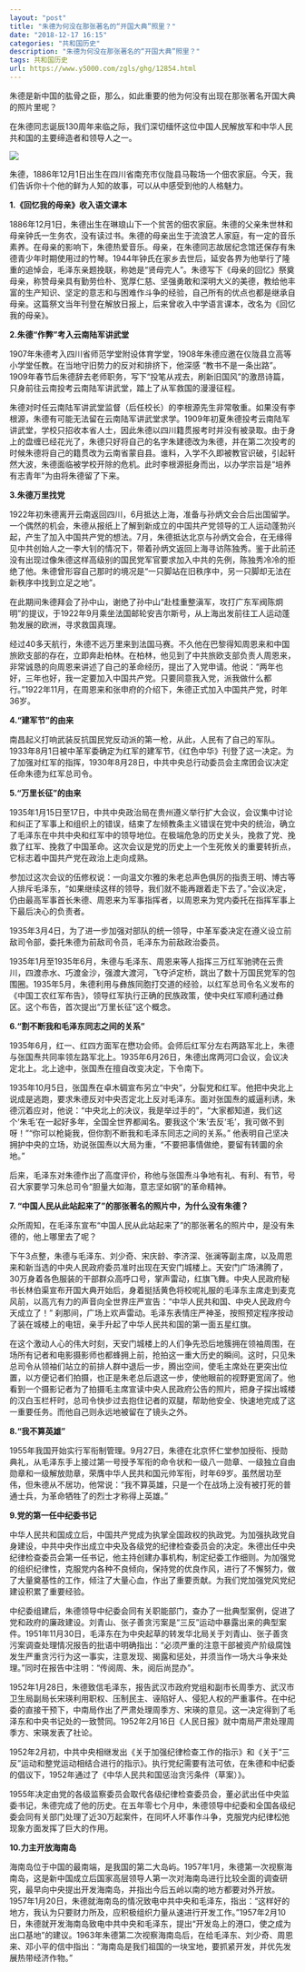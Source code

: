 ```yaml
---
layout: "post"
title: "朱德为何没在那张著名的“开国大典”照里？"
date: "2018-12-17 16:15"
categories: "共和国历史"
description: "朱德为何没在那张著名的“开国大典”照里？"
tags: 共和国历史
url: https://www.y5000.com/zgls/ghg/12854.html
---
```






朱德是新中国的肱骨之臣，那么，如此重要的他为何没有出现在那张著名开国大典的照片里呢？

在朱德同志诞辰130周年来临之际，我们深切缅怀这位中国人民解放军和中华人民共和国的主要缔造者和领导人之一。

![](https://img.y5000.com/uploads/allimg/170209/1336191243-0.jpg)

朱德，1886年12月1日出生在四川省南充市仪陇县马鞍场一个佃农家庭。今天，我们告诉你十个他的鲜为人知的故事，可以从中感受到他的人格魅力。

**1.《回忆我的母亲》收入语文课本**

1886年12月1日，朱德出生在琳琅山下一个贫苦的佃农家庭。朱德的父亲朱世林和母亲钟氏一生务农，没有读过书。朱德的母亲出生于流浪艺人家庭，有一定的音乐素养。在母亲的影响下，朱德热爱音乐。母亲，在朱德同志故居纪念馆还保存有朱德青少年时期使用过的竹琴。1944年钟氏在家乡去世后，延安各界为他举行了隆重的追悼会，毛泽东亲题挽联，称她是“贤母完人”。朱德写下《母亲的回忆》祭奠母亲，称赞母亲具有勤劳俭朴、宽厚仁慈、坚强勇敢和深明大义的美德，教给他丰富的生产知识、坚定的意志和与困难作斗争的经验，自己所有的优点也都是继承自母亲。这篇祭文当年刊登在解放日报上，后来曾收入中学语言课本，改名为《回忆我的母亲》。

**2.朱德“作弊”考入云南陆军讲武堂**

1907年朱德考入四川省师范学堂附设体育学堂，1908年朱德应邀在仪陇县立高等小学堂任教。在当地守旧势力的反对和排挤下，他深感
“教书不是一条出路”。1909年春节后朱德辞去老师职务，写下“投笔从戎去，刷新旧国风”的激昂诗篇，只身前往云南投考云南陆军讲武堂，踏上了从军救国的漫漫征程。

朱德对时任云南陆军讲武堂监督（后任校长）的李根源先生非常敬重。如果没有李根源，朱德有可能无法留在云南陆军讲武堂求学。1909年初夏朱德投考云南陆军讲武堂，学校只招收本省人士，因此朱德以四川籍贯报考时并没有被录取。由于身上的盘缠已经花光了，朱德只好将自己的名字朱建德改为朱德，并在第二次投考的时候朱德将自己的籍贯改为云南省蒙自县。谁料，入学不久即被教官识破，引起轩然大波，朱德面临被学校开除的危机。此时李根源挺身而出，以办学宗旨是“培养有志青年”为由将朱德留了下来。

**3.朱德万里找党**

1922年初朱德离开云南返回四川，6月抵达上海，准备与孙炳文会合后出国留学。一个偶然的机会，朱德从报纸上了解到新成立的中国共产党领导的工人运动蓬勃兴起，产生了加入中国共产党的想法。7月，朱德抵达北京与孙炳文会合，在无缘得见中共创始人之一李大钊的情况下，带着孙炳文返回上海寻访陈独秀。鉴于此前还没有出现过像朱德这样高级别的国民党军官要求加入中共的先例，陈独秀冷冷的拒绝了他。朱德曾形容自己那时的境况是“一只脚站在旧秩序中，另一只脚却无法在新秩序中找到立足之地”。

在此期间朱德拜会了孙中山，谢绝了孙中山“赴桂重整滇军，攻打广东军阀陈炯明”的提议，于1922年9月乘坐法国邮轮安吉尔斯号，从上海出发前往工人运动蓬勃发展的欧洲，寻求救国真理。

经过40多天航行，朱德不远万里来到法国马赛。不久他在巴黎得知周恩来和中国旅欧支部的存在，立即奔赴柏林。在柏林，他见到了中共旅欧支部负责人周恩来，非常诚恳的向周恩来讲述了自己的革命经历，提出了入党申请。他说：“两年也好，三年也好，我一定要加入中国共产党。只要同意我入党，派我做什么都行。”1922年11月，在周恩来和张申府的介绍下，朱德正式加入中国共产党，时年36岁。

**4.“建军节”的由来**

南昌起义打响武装反抗国民党反动派的第一枪，从此，人民有了自己的军队。1933年8月1日被中革军委确定为红军的建军节，《红色中华》刊登了这一决定。为了加强对红军的指挥，1930年8月28日，中共中央总行动委员会主席团会议决定任命朱德为红军总司令。

**5.“万里长征”的由来**

1935年1月15日至17日，中共中央政治局在贵州遵义举行扩大会议，会议集中讨论和纠正了军事上和组织上的错误，结束了左倾教条主义错误在党中央的统治，确立了毛泽东在中共中央和红军中的领导地位。在极端危急的历史关头，挽救了党、挽救了红军、挽救了中国革命。这次会议是党的历史上一个生死攸关的重要转折点，它标志着中国共产党在政治上走向成熟。

参加过这次会议的伍修权说：一向温文尔雅的朱老总声色俱厉的指责王明、博古等人排斥毛泽东，“如果继续这样的领导，我们就不能再跟着走下去了。”会议决定，仍由最高军事首长朱德、周恩来为军事指挥者，以周恩来为党内委托在指挥军事上下最后决心的负责者。

1935年3月4日，为了进一步加强对部队的统一领导，中革军委决定在遵义设立前敌司令部，委托朱德为前敌司令员，毛泽东为前敌政治委员。

1935年1月至1935年6月，朱德与毛泽东、周恩来等人指挥三万红军驰骋在云贵川，四渡赤水、巧渡金沙，强渡大渡河，飞夺泸定桥，跳出了数十万国民党军的包围圈。1935年5月，朱德利用与彝族同胞打交道的经验，以红军总司令名义发布的《中国工农红军布告》，领导红军执行正确的民族政策，使中央红军顺利通过彝区。这个布告，首次提出“万里长征”这个概念。

**6.“割不断我和毛泽东同志之间的关系”**

1935年6月，红一、红四方面军在懋功会师。会师后红军分左右两路军北上，朱德与张国焘共同率领左路军北上。1935年6月26日，朱德出席两河口会议，会议决定北上。北上途中，张国焘在擅自改变决定，下令南下。

1935年10月5日，张国焘在卓木碉宣布另立“中央”，分裂党和红军。他把中央北上说成是逃跑，要求朱德反对中央否定北上反对毛泽东。面对张国焘的威逼利诱，朱德沉着应对，他说：“中央北上的决议，我是举过手的”，“大家都知道，我们这个‘朱毛’在一起好多年，全国全世界都闻名。要我这个‘朱’去反‘毛’，我可做不到呀！”“你可以枪毙我，但你割不断我和毛泽东同志之间的关系。”
他表明自己坚决拥护中央的立场，劝说张国焘以大局为重，“不要把事情做绝，要留有转圜的余地。”

后来，毛泽东对朱德作出了高度评价，称他与张国焘斗争地有礼、有利、有节，号召大家要学习朱总司令“胆量大如海，意志坚如钢”的革命精神。

**7\. “中国人民从此站起来了”的那张著名的照片中，为什么没有朱德？**

众所周知，在毛泽东宣布“中国人民从此站起来了”的那张著名的照片中，是没有朱德的，他上哪里去了呢？

下午3点整，朱德与毛泽东、刘少奇、宋庆龄、李济深、张澜等副主席，以及周恩来和新当选的中央人民政府委员准时出现在天安门城楼上。天安门广场沸腾了，30万身着各色服装的干部群众高呼口号，掌声雷动，红旗飞舞。中央人民政府秘书长林伯渠宣布开国大典开始后，身着挺括黄色将校呢礼服的毛泽东主席走到麦克风前，以高亢有力的声音向全世界庄严宣告：“中华人民共和国、中央人民政府今天成立了！”
刹那间，广场上欢声雷动。毛泽东表情庄严神圣，按照预定程序按动了装在城楼上的电钮，亲手升起了中华人民共和国的第一面五星红旗。

在这个激动人心的伟大时刻，天安门城楼上的人们争先恐后地簇拥在领袖周围，在场所有记者和电影摄影师也都蜂拥上前，抢拍这一重大历史的瞬间。这时，只见朱总司令从领袖们站立的前排人群中退后一步，腾出空间，使毛主席处在更突出位置，以方便记者们拍摄，也正是朱老总后退这一步，使他眼前的视野更宽阔了。他看到一个摄影记者为了拍摄毛主席宣读中央人民政府公告的照片，把身子探出城楼的汉白玉栏杆时，总司令快步过去抱住记者的双腿，帮助他安全、快速地完成了这一重要任务。而他自己则永远地被留在了镜头之外。

**8.“我不算英雄”**

1955年我国开始实行军衔制管理。9月27日，朱德在北京怀仁堂参加授衔、授勋典礼，从毛泽东手上接过第一号授予军衔的命令状和一级八一勋章、一级独立自由勋章和一级解放勋章，荣膺中华人民共和国元帅军衔，时年69岁。虽然居功至伟，但朱德从不居功，他常说：“我不算英雄，只是一个在战场上没有被打死的普通士兵，为革命牺牲了的烈士才称得上英雄。”

**9.党的第一任中纪委书记**

中华人民共和国成立后，中国共产党成为执掌全国政权的执政党。为加强执政党自身建设，中共中央作出成立中央及各级党的纪律检查委员会的决定。朱德出任中央纪律检查委员会第一任书记，他主持创建办事机构，制定纪委工作细则。为加强党的组织纪律性，克服党内各种不良倾向，保持党的优良作风，进行了不懈努力，做了大量奠基性的工作，倾注了大量心血，作出了重要贡献。为我们党加强党风党纪建设积累了重要经验。

中纪委组建后，朱德领导中纪委会同有关职能部门，查办了一批典型案例，促进了党和政府的廉政建设。刘青山、张子善贪污案是“三反”运动中暴露出来的典型案件。1951年11月30日，毛泽东在为中央起草的转发华北局关于刘青山、张子善贪污案调查处理情况报告的批语中明确指出：“必须严重的注意干部被资产阶级腐蚀发生严重贪污行为这一事实，注意发现、揭露和惩处，并须当作一场大斗争来处理。”同时在报告中注明：“传阅周、朱，阅后尚昆办”。

1952年1月28日，朱德致信毛泽东，报告武汉市政府党组和副市长周季方、武汉市卫生局副局长宋瑛利用职权、压制民主、诬陷好人、侵犯人权的严重事件。在中纪委的直接干预下，中南局作出了严肃处理周季方、宋瑛的意见。这一决定得到了毛泽东和中央书记处的一致赞同。1952年2月16日《人民日报》就中南局严肃处理周季方、宋瑛发表了社论。

1952年2月初，中共中央相继发出《关于加强纪律检查工作的指示》和《关于“三反”运动和整党运动相结合进行的指示》。执行党纪需要有法可依，在朱德和中纪委的倡议下，1952年通过了《中华人民共和国惩治贪污条件（草案）》。

1955年决定由党的各级监察委员会取代各级纪律检查委员会，董必武出任中央监委书记，朱德完成了他的历史。在五年零七个月中，朱德领导中纪委和全国各级纪委会同有关部门处理了近30万起案件，在同坏人坏事作斗争，克服党内纪律松弛现象方面发挥了巨大的作用。

**10.力主开放海南岛**

海南岛位于中国的最南端，是我国的第二大岛屿。1957年1月，朱德第一次视察海南岛，这是新中国成立后国家高层领导人第一次对海南岛进行比较全面的调查研究，最早向中央提出开发海南岛，并指出今后五岭以南的地方都要对外开放。1957年1月20日，朱德就海南岛的情况致电中共中央和毛泽东，指出：“这样好的地方，我认为只要财力所及，应积极组织力量从速进行开发工作。”1957年2月10日，朱德就开发海南岛致电中共中央和毛泽东，提出“开发岛上的港口，使之成为出口基地”的建议。1963年朱德第二次视察海南岛后，在给毛泽东、刘少奇、周恩来、邓小平的信中指出：“海南岛是我们祖国的一块宝地，要抓紧开发，并优先发展热带经济作物。”
